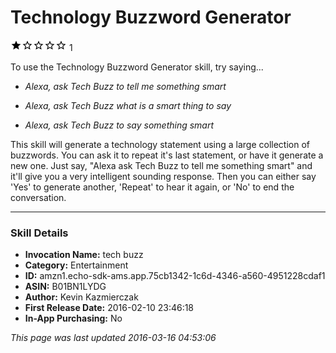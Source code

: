 # Technology Buzzword Generator
![1 stars](../../../images/ic_star_black_18dp_1x.png)![1 stars](../../../images/ic_star_border_black_18dp_1x.png)![1 stars](../../../images/ic_star_border_black_18dp_1x.png)![1 stars](../../../images/ic_star_border_black_18dp_1x.png)![1 stars](../../../images/ic_star_border_black_18dp_1x.png) 1

To use the Technology Buzzword Generator skill, try saying...

* *Alexa, ask Tech Buzz to tell me something smart*

* *Alexa, ask Tech Buzz what is a smart thing to say*

* *Alexa, ask Tech Buzz to say something smart*

This skill will generate a technology statement using a large collection of buzzwords.  You can ask it to repeat it's last statement, or have it generate a new one.  Just say, "Alexa ask Tech Buzz to tell me something smart" and it'll give you a very intelligent sounding response.  Then you can either say 'Yes' to generate another, 'Repeat' to hear it again, or 'No' to end the conversation.

***

### Skill Details

* **Invocation Name:** tech buzz
* **Category:** Entertainment
* **ID:** amzn1.echo-sdk-ams.app.75cb1342-1c6d-4346-a560-4951228cdaf1
* **ASIN:** B01BN1LYDG
* **Author:** Kevin Kazmierczak
* **First Release Date:** 2016-02-10 23:46:18
* **In-App Purchasing:** No

*This page was last updated 2016-03-16 04:53:06*

